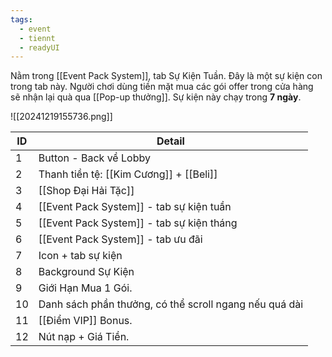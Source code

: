 ```yaml
---
tags:
  - event
  - tiennt
  - readyUI
---
```

Nằm trong [[Event Pack System]], tab Sự Kiện Tuần. Đây là một sự kiện con trong tab này.
Người chơi dùng tiền mặt mua các gói offer trong cửa hàng sẽ nhận lại quà qua [[Pop-up thưởng]].
Sự kiện này chạy trong **7 ngày**.

![[20241219155736.png]]

| ID  | Detail                                                 |
| --- | ------------------------------------------------------ |
| 1   | Button - Back về Lobby                                 |
| 2   | Thanh tiền tệ: [[Kim Cương]] + [[Beli]]                |
| 3   | [[Shop Đại Hải Tặc]]                                   |
| 4   | [[Event Pack System]] - tab sự kiện tuần               |
| 5   | [[Event Pack System]] - tab sự kiện tháng              |
| 6   | [[Event Pack System]] - tab ưu đãi                     |
| 7   | Icon + tab sự kiện                                     |
| 8   | Background Sự Kiện                                     |
| 9   | Giới Hạn Mua 1 Gói.                                    |
| 10  | Danh sách phần thưởng, có thể scroll ngang nếu quá dài |
| 11  | [[Điểm VIP]] Bonus.                                    |
| 12  | Nút nạp + Giá Tiền.                                    |


